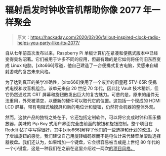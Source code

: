 # 辐射启发时钟收音机帮助你像 2077 年一样聚会

> 原文：<https://hackaday.com/2020/02/06/fallout-inspired-clock-radio-helps-you-party-like-its-2077/>

自从七年前首次发布以来，Raspberry Pi 单板计算机在紧凑和便携式版本中已经变得臭名昭著。它们被用于许多不同的应用，但最有趣的是它如何将任何旧东西变成 Linux 电脑。[xito666]写道，他自己建造了一台便携式复古电脑，灵感来自辐射游戏的复古未来风格。

为了达到真正的美学准确性，[xito666]使用了一个废弃的旧皇冠 5TV-65R 便携式电视和收音机组合。该单元来自 20 世纪 70 年代，因此比 Vault 技术稍新，但它仍然通过其 CRT 屏幕和旋钮散发出巨大的复古魅力。可悲的是，原来的组件无法重用，外壳被清空，以便新的硬件可以取代它的位置。这包括一个现成的 HDMI LCD 屏幕，带有电阻式触摸屏和新的电位计和旋钮，仍然符合机器的整体外观。

然而，这款产品的独特之处在于，它还包括定制软件，可以将它变成时钟和音乐播放器，美味的 Pip Boy 式用户界面完全由前面的按钮和旋钮控制。整个项目在 Reddit 帖子中写得很好，其中[xito666]解释了他们的一些选择和计划的改进。为了增加旋钮的感觉，我们建议自己用旋转编码器而不是电位计来代替菜单滚动选择器拨盘。我们还认为，如果增加一个键盘，它会很容易被当成是上世纪 80 年代的一个小键盘，这是一种我们在之前在这里介绍过一两次[的项目风格。](https://hackaday.com/2019/12/01/building-a-faux-retro-portable-computer/)
